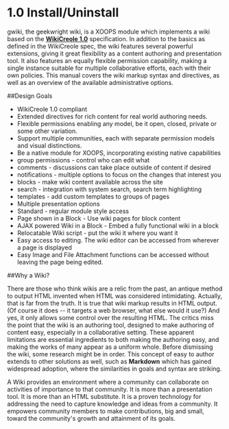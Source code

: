# 1.0 Install/Uninstall

gwiki, the geekwright wiki, is a XOOPS module which implements a wiki based on the [**WikiCreole 1.0**](http://wikicreole.org/wiki/Creole1.0) specification. In addition to the basics as defined in the WikiCreole spec, the wiki features several powerful extensions, giving it great flexibility as a content authoring and presentation tool. It also features an equally flexible permission capability, making a single instance suitable for multiple collaborative efforts, each with their own policies.
This manual covers the wiki markup syntax and directives, as well as an overview of the available administrative options.

##Design Goals

- WikiCreole 1.0 compliant
- Extended directives for rich content for real world authoring needs.
- Flexible permissions enabling any model, be it open, closed, private or some other variation.
- Support multiple communities, each with separate permission models and visual distinctions.
- Be a native module for XOOPS, incorporating existing native capabilities
 - group permissions - control who can edit what
 - comments - discussions can take place outside of content if desired
 - notifications - multiple options to focus on the changes that interest you
 - blocks - make wiki content available across the site
 - search - integration with system search, search term highlighting
 - templates - add custom templates to groups of pages
- Multiple presentation options
 - Standard - regular module style access
 - Page shown in a Block - Use wiki pages for block content
 - AJAX powered Wiki in a Block - Embed a fully functional wiki in a block
 - Relocatable Wiki script - put the wiki it where you want it
-  Easy access to editing. The wiki editor can be accessed from wherever a page is displayed
- Easy Image and File Attachment functions can be accessed without leaving the page being edited.
 
##Why a Wiki?

There are those who think wikis are a relic from the past, an antique method to output HTML invented when HTML was considered intimidating. Actually, that is far from the truth. It is true that wiki markup results in HTML output. (Of course it does -- it targets a web browser, what else would it use?) And yes, it only allows some control over the resulting HTML. The critics miss the point that the wiki is an authoring tool, designed to make authoring of content easy, especially in a collaborative setting. These apparent limitations are essential ingredients to both making the authoring easy, and making the works of many appear as a uniform whole. Before dismissing the wiki, some research might be in order. This concept of easy to author extends to other solutions as well, such as **Markdown** which has gained widespread adoption, where the similarities in goals and syntax are striking.

A Wiki provides an environment where a community can collaborate on activities of importance to that community. It is more than a presentation tool. It is more than an HTML substitute. It is a proven technology for addressing the need to capture knowledge and ideas from a community. It empowers community members to make contributions, big and small, toward the community's growth and attainment of its goals.


